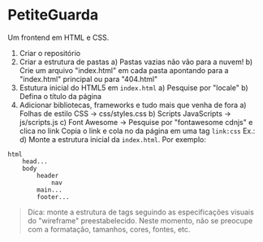 # PetiteGuarda
 Um frontend em HTML e CSS.


1) Criar o repositório
2) Criar a estrutura de pastas
    a) Pastas vazias não vão para a nuvem!
    b) Crie um arquivo "index.html" em cada pasta apontando para a "index.html" principal
       ou para "404.html"
3) Estutura inicial do HTML5 em `index.html`
    a) Pesquise por "locale"
    b) Defina o título da página
4) Adicionar bibliotecas, frameworks e tudo mais que venha de fora
    a) Folhas de estilo CSS → css/styles.css
    b) Scripts JavaScripts → js/scripts.js
    c) Font Awesome → Pesquise por "fontawesome cdnjs" e clica no link Copia o link e cola no <head> da página em uma tag `link:css`
       Ex.: <link rel="stylesheet" href="https://cdnjs.cloudflare.com/ajax/libs/font-awesome/6.7.2/css/all.min.css">
    d) Monte a estrutura inicial da `index.html`. Por exemplo:
```
html
    head...
    body
        header
            nav
        main...
        footer...
```

> Dica: monte a estrutura de tags seguindo as especificações visuais do "wireframe" preestabelecido.
> Neste momento, não se preocupe com a formatação, tamanhos, cores, fontes, etc.



